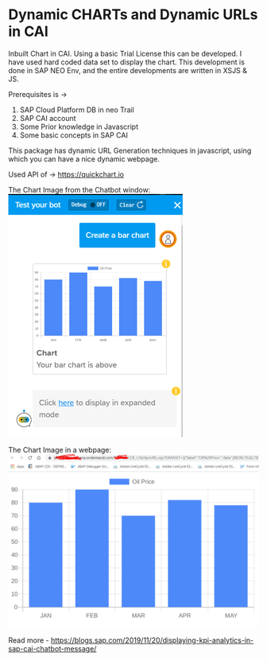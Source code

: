 # Dynamic CHARTs and Dynamic URLs in CAI
Inbuilt Chart in CAI.
Using a basic Trial License this can be developed. I have used hard coded data set to display the chart. This development is done in SAP NEO Env, and the entire developments are written in XSJS & JS.

Prerequisites is ->
1. SAP Cloud Platform DB in neo Trail
2. SAP CAI account
3. Some Prior knowledge in Javascript
4. Some basic concepts in SAP CAI

This package has dynamic URL Generation techniques in javascript, using which you can have a nice dynamic webpage.

Used API of -> https://quickchart.io

The Chart Image from the Chatbot window:
![alt text](https://github.com/sabarna17/CAICHART/blob/master/caichart.PNG?raw=true)

The Chart Image in a webpage:
![alt text](https://github.com/sabarna17/CAICHART/blob/master/dynURL.PNG?raw=true)

Read more - https://blogs.sap.com/2019/11/20/displaying-kpi-analytics-in-sap-cai-chatbot-message/
